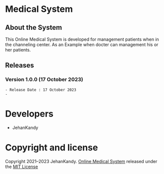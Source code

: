 # Medical System

## About the System

This Online Medical System is developed for management patients when in the channeling center. As an Example when docter can management his or her patients.

## Releases

### Version 1.0.0 (17 October 2023)
    - Release Date : 17 October 2023
    - 

# Developers

- JehanKandy


# Copyright and license

Copyright 2021–2023 JehanKandy. [Online Medical System](https://github.com/BackendExpert/medical-system) released under the [MIT License](https://github.com/BackendExpert/medical-system/blob/master/LICENSE)